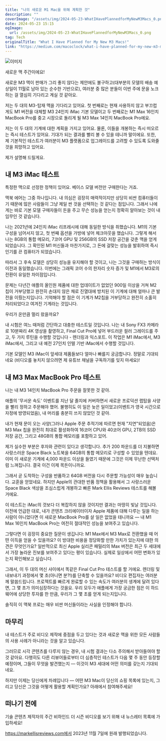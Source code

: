 ```yaml
---
title: "나의 새로운 M1 Mac을 위해 계획한 것"
description: ""
coverImage: "/assets/img/2024-05-23-WhatIHavePlannedforMyNewM3Macs_0.png"
date: 2024-05-23 15:15
ogImage:
  url: /assets/img/2024-05-23-WhatIHavePlannedforMyNewM3Macs_0.png
tag: Tech
originalTitle: "What I Have Planned for My New M3 Macs!"
link: "https://medium.com/macoclock/what-i-have-planned-for-my-new-m3-macs-249e1de7cd68"
---
```


![이미지](/assets/img/2024-05-23-WhatIHavePlannedforMyNewM3Macs_0.png)

새로운 맥 주간이에요!

새로운 M3 맥이 판매가 그리 좋지 않다는 제안에도 불구하고(대부분의 모델의 배송 예상일이 11월로 남아 있는 순수한 기반으로), 여러분 중 많은 분들이 이번 주에 문을 노크하는 걸 열심히 기다리고 계실 것 같아요.

저는 두 대의 M3-탑재 맥을 기다리고 있어요. 첫 번째로는 현재 사용하지 않고 부끄럽게도 M1 버전을 대체할 M3 24인치 iMac 기본 모델이고 두 번째로는 M1 Max 16인치 MacBook Pro를 중고 시장으로 돌리게 될 M3 Max 14인치 MacBook Pro에요.

<div class="content-ad"></div>

저는 이 두 대의 기계에 대한 계획을 가지고 있어요. 물론, 이들을 개봉하는 즉시 떠오르는 즉시 테스트가 있어요. 기대가 되는 결과를 빨리 볼 수 있을 테니까 말이에요. 또한, 제 기본적인 테스트가 여러분이 M3 플랫폼으로 업그레이드를 고려할 수 있도록 도와줄 것을 희망하고 있어요.

제가 설명해 드릴게요.

## 내 M3 iMac 테스트

특정한 맥으로 선정한 정책이 있어요. 베이스 모델 버전만 구매한다는 거죠.

<div class="content-ad"></div>

맥북 에어는 그중 하나입니다. 내 의심은 굉장히 매력적이지만 상당히 비싼 컴퓨터들이기 때문에 많은 사람들이 그냥 제일 싼 것을 선택하는 것 같다는 점입니다. 그래서 나에게는 바로 기본 모델 구매자들이 돈을 주고 무슨 성능을 얻는지 정확히 알아보는 것이 내 임무인 것 같습니다.

나는 2021년에 24인치 iMac 리프레시에 대해 동일한 방식을 취했습니다. M1의 기본 구성을 넘어서지 않고, 첫 번째 옵션을 가방에 넣어 체크아웃을 했습니다. 그렇게 해서 나는 8GB의 통합 메모리, 7코어 GPU 및 256GB의 SSD 저장 공간을 갖춘 맥을 얻게 되었습니다. 그 확인된 M1 머신들과 마찬가지로, 그 돈에 걸맞는 성능을 발휘하여 즉시 인기를 끈 컴퓨터가 되었습니다.

따라서 그 후속 모델은 상당히 성능을 유지해야 할 것이고, 나는 그것을 구매하는 방식이 이전과 동일했습니다. 이번에는 그래픽 코어 수의 한자리 숫자 증가 및 M1에서 M3로의 전환이 유일한 차이점입니다.

문제는 다년간 애플의 올인원 제품에 대한 업데이트가 없었던 900일 이상을 거쳐 M2 칩이 거부당했고 완전히 손대지 않은 채로 진열대에 방치된 이 기계에 대해 얼마나 큰 발전을 이뤘는지입니다. 기억해야 할 점은 이 기계가 M2칩을 거부당하고 완전히 소홀히 처리되었다고 여겨진 기계라는 것입니다.

<div class="content-ad"></div>

우리가 온만큼 멀리 왔을까요?

내 시험은 여느 때처럼 간단하고 대충한 테스트일 것입니다. 나는 내 Sony FX3 카메라로 10분짜리 4K 영상을 촬영하고, Final Cut Pro에 넣어 부드러운 컬러 그레이드를 주고, 두 가지 루틴을 수행할 것입니다 - 렌더링과 익스포트. 이 작업은 M1 iMac에서, M3 iMac에서, 그리고 내 예전 27인치 인텔 기반 iMac에서 수행할 것입니다.

기본 모델인 M3 iMac이 앞세대 제품들보다 얼마나 빠를지 궁금합니다. 정말로 기대되네요 (비디오를 놓치지 않으려면 제 유튜브 채널을 구독하기를 잊지 마세요)!

<div class="content-ad"></div>

## 내 M3 Max MacBook Pro 테스트

나는 내 M3 14인치 MacBook Pro 주문을 잘못한 것 같아.

애플의 '무서운 속도' 이벤트를 지난 달 졸지에 커버하면서 새로운 프로덕션 랩탑을 사양을 빨리 정하고 주문해야 했어. 불행히도 이 일은 늦은 일이었고(이벤트가 영국 시간으로 자정에 방영되었음), 내 머리를 충분히 쓰지 않았던 것 같아.

내가 현재 문이 오는 사양(그러나 Apple 주문 추적기에 따르면 현재 "지연"되었음)은 M3 Max 칩을 완전히 최대로 활성화하여 16코어 CPU와 40코어 GPU, 2TB의 SSD 저장 공간, 그리고 48GB의 통합 메모리를 포함하고 있어.

<div class="content-ad"></div>

제가 실수한 부분은 후자와 관련이 있다고 생각합니다. 추가 200 파운드를 더 지불하면 사랑스러운 Space Black 노트북을 64GB의 통합 메모리로 구성할 수 있었을 텐데요. 이미 이 새로운 기계에 4,000 파운드 이상을 들였기 때문에 그것은 이제 무난한 선택처럼 느껴집니다. 결국 이건 이제 목돈이니까요.

그래서 곧 도착하는 구성을 반품하고 64GB 버전을 다시 주문할 가능성이 매우 높습니다. 교훈을 얻었네요. 하지만 Apple의 관대한 반품 정책을 활용해서 그 사랑스러운 Space Black 색상을 조심스럽게 개봉하고 빠른 Mark Ellis Reviews 테스트를 해볼 거에요.

이 테스트는 iMac의 것보다 더 복잡하지 않을 것이지만 결과는 마땅히 빛날 것입니다. 이전에 언급한 대로, 내가 콘텐츠 크리에이터이자 Apple 제품에 대해 다루는 일을 하는 사람이 아니었다면 이 새로운 MacBook Pro를 살 일은 없었을 테니까요 — 내 M1 Max 16인치 MacBook Pro는 여전히 절대적인 성능을 보여주고 있습니다.

그렇다면 이 굉장히 중요한 질문이 생깁니다: M1 Max에서 M3 Max로 전환했을 때 어떤 이득을 얻을 수 있을까요? 이 방대한 비용을 정당화할 만한 가치가 있는지에 대한 의견은 무엇인가요? 일반적으로 최신 Apple 실리콘 패밀리의 Max 버전은 최근 두 세대에서 가장 놀라운 진보를 보여주고 있다는 평이 있습니다. 실제로 일상에서 어떤 변화가 있는지 확인해보고 싶습니다.

<div class="content-ad"></div>

그래서, 이 두 대의 머신 사이에서 똑같은 Final Cut Pro 테스트를 할 거에요. 렌더링 및 내보내기 과정에서 몇 초(아니면 분?!)를 단축할 수 있을까요? 비디오 편집자는 여러분께 말씀드립니다. 프로젝트를 빠르게 완료할 수 있는 속도가 여러분의 생계에 달려 있다면, 그 몇 초가 의미심장하다는 것을요. 우리 모두가 애플에게 가장 궁금한 점은 이 하드웨어에 상당한 투자를 한 만큼, 우리가 그 몇 초를 얻게 되는지입니다.

솔직히 이 맥북 프로는 매우 비싼 머신들이라는 사실을 인정해야 합니다.

## 마무리

내 테스트가 주로 비디오 제작에 중점을 두고 있다는 것과 새로운 맥을 위한 모든 사람들의 사용 사례가 아니라는 것을 알고 있습니다.

<div class="content-ad"></div>

그러므로 시각 콘텐츠를 다루지 않는 경우, 내 시험 결과는 다소 주의해서 받아들여야 할 것 같아요. 다행히도 다른 리뷰어들로부터 더 심층적인 테스트가 다음 몇 주 동안 등장할 예정이며, 그들이 무엇을 발견했는지 — 이것이 M3 세대에 어떤 의미를 갖는지 기대되네요.

하지만 이제는 당신에게 차례입니다 — 어떤 M3 Mac이 당신의 쇼핑 목록에 있는지, 그리고 당신은 그것을 어떻게 활용할 계획인가요? 아래에서 참여해주세요!

## 떠나기 전에

기술 콘텐츠 제작자의 주간 비하인드 더 시즌 비디오를 보기 위해 내 뉴스레터 목록에 가입하세요!

<div class="content-ad"></div>

https://markellisreviews.com에서 2023년 11월 7일에 원래 발행되었습니다.
